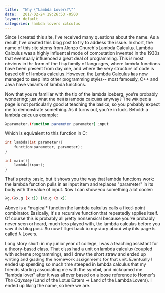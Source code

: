 ```yaml
---
title:  "Why \"Lambda Lovers?\""
date:   2017-02-24 19:26:53 -0500
layout: default
categories: lambda lovers calculus
---
```

Since I created this site, I've received many questions about the name. As a result, I've created this blog post to try to address the issue. In short, the name of this site stems from Alonzo Church's Lambda Calculus. Lambda Calculus was a highly influential mode of computation invented in the 1930s that eventually influenced a great deal of programming. This is most obvious in the form of the Lisp family of languages, where lambda functions have been present from day one, and where the very structure of code is based off of lambda calculus. However, the Lambda Calculus has now managed to seep into other programming styles-- most famously, C++ and Java have variants of lambda functions.

<!-- readmore -->

Now that you're familiar with the tip of the lambda iceberg, you're probably wondering: just what the hell is lambda calculus anyway? The wikipedia page is not particularly good at teaching the basics, so you probably expect me to demonstrate something. As it turns out, you're in luck. Behold: a lambda calculus example:

~~~ bash
λparameter.(function parameter parameter) input
~~~

Which is equivalent to this function in C:

~~~ c
int lambda(int parameter){
	function(parameter, parameter);
}

int main(){
    lambda(input);
}
~~~

That's pretty basic, but it shows you the way that lambda functions work: the lambda function pulls in an input item and replaces "parameter" in its body with the value of input. Now I can show you something a lot cooler:

~~~ bash
λg.(λx.g (x x)) (λx.g (x x))
~~~

Above is a \*magical\* function the lambda calculus calls a fixed-point combinator. Basically, it's a recursive function that repeatedly applies itself. Of course this is probably all pretty nonsensical because you've probably never seen or heard, much less played with, the lambda calculus before you saw this blog post. So now I'll get back to my story about why this page is called &#955; Lovers.

Long story short: in my junior year of college, I was a teaching assistant for a theory-based class. That class had a unit on lambda calculus (coupled with scheme programming), and I drew the short straw and ended up writing and grading the homework assignments for that unit. Eventually I ended up spending so much time steeped in lambda calculus that my friends starting associating me with the symbol, and nicknamed me "lambda lover" after it was all over based on a loose reference to Homer's <i>The Odyssey</i> (Land of the Lotus Eaters -> Land of the Lambda Lovers). I ended up liking the name, so here we are.